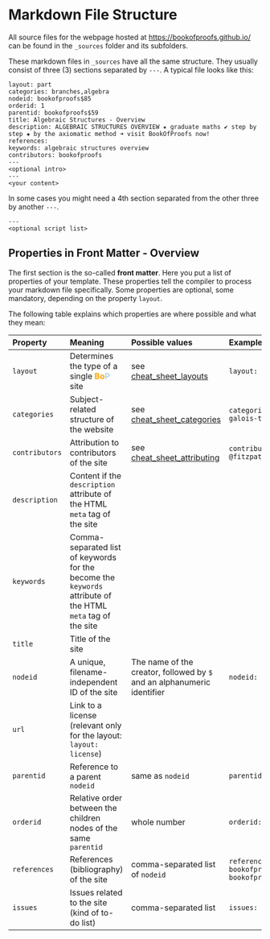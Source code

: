 # Markdown File Structure

All source files for the webpage hosted at https://bookofproofs.github.io/ can be found in the `_sources` folder 
and its subfolders.

These markdown files in `_sources` have all the same structure. They usually consist of three (3) sections
separated by `---`. A typical file looks like this:

```
layout: part
categories: branches,algebra
nodeid: bookofproofs$85
orderid: 1
parentid: bookofproofs$59
title: Algebraic Structures - Overview
description: ALGEBRAIC STRUCTURES OVERVIEW ★ graduate maths ✔ step by step ✚ by the axiomatic method ➜ visit BookOfProofs now!
references: 
keywords: algebraic structures overview
contributors: bookofproofs
---
<optional intro>
---
<your content>
```

In some cases you might need a 4th section separated from the other three by another `---`.

```
---
<optional script list> 
```

## Properties in Front Matter - Overview

The first section is the so-called **front matter**. Here you put a list of properties of your template. 
These properties tell the compiler to process your markdown file specifically. Some properties are optional, 
some mandatory, depending on the property `layout`. 

The following table explains which properties are where possible
and what they mean:

Property | Meaning | Possible values | Example 
:-----|:------ |:------ |:------ 
`layout`|Determines the type of a single <strong><span style='color:orange'>Bo</span><span style='color:lightblue'>P</span></strong> site|see [cheat_sheet_layouts][csl]|`layout: theorem`
`categories`|Subject-related structure of the website|see [cheat_sheet_categories][csc]|`categories: branches, algebra, galois-theory`
`contributors`|Attribution to contributors of the site|see [cheat_sheet_attributing][csa]|`contributors: bookofproofs, @fitzpatrick`|
`description`|Content if the `description` attribute of the HTML `meta` tag of the site|| 
`keywords`|Comma-separated list of keywords for the become the `keywords` attribute of the HTML `meta` tag of the site||
`title`|Title of the site||
`nodeid`|A unique, filename-independent ID of the site|The name of the creator, followed by `$` and an alphanumeric identifier|`nodeid: bookofproofs$392`|  
`url`|Link to a license (relevant only for the layout: `layout: license`) 
`parentid`|Reference to a parent `nodeid`|same as `nodeid`|`parentid: bookofproofs$0`
`orderid`|Relative order between the children nodes of the same `parentid`|whole number|`orderid: 420`
`references`|References (bibliography) of the site|comma-separated list of `nodeid`|`references: bookofproofs$626,bookofproofs$628, bookofproofs$6419`
`issues`|Issues related to the site (kind of to-do list)|comma-separated list|`issues: broken-links`


[csl]:https://github.com/bookofproofs/bookofproofs.github.io/blob/main/_compile/help/cheat_sheet_layouts.md
[csa]:https://github.com/bookofproofs/bookofproofs.github.io/blob/main/_compile/help/cheat_sheet_attributing.md
[csc]:https://github.com/bookofproofs/bookofproofs.github.io/blob/main/_compile/help/cheat_sheet_categories.md
